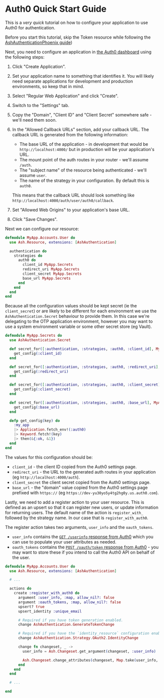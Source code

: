 # Auth0 Quick Start Guide

This is a _very quick_ tutorial on how to configure your application to use
Auth0 for authentication.

Before you start this tutorial, skip the Token resource while following the
[AshAuthenticationPhoenix guide](https://hexdocs.pm/ash_authentication_phoenix/getting-started-with-ash-authentication-phoenix.html))

Next, you need to configure an application in [the Auth0
dashboard](https://manage.auth0.com/) using the following steps:

  1. Click "Create Application".
  2. Set your application name to something that identifies it.  You will likely
     need separate applications for development and production environments, so
     keep that in mind.
  3. Select "Regular Web Application" and click "Create".
  4. Switch to the "Settings" tab.
  5. Copy the "Domain", "Client ID" and "Client Secret" somewhere safe - we'll
     need them soon.
  6. In the "Allowed Callback URLs" section, add your callback URL.  The
     callback URL is generated from the following information:
      - The base URL of the application - in development that would be
        `http://localhost:4000/` but in production will be your application's
        URL.
      - The mount point of the auth routes in your router - we'll assume
        `/auth`.
      - The "subject name" of the resource being authenticated - we'll assume `user`.
      - The name of the strategy in your configuration.  By default this is
        `auth0`.

     This means that the callback URL should look something like
     `http://localhost:4000/auth/user/auth0/callback`.
  7. Set "Allowed Web Origins" to your application's base URL.
  8. Click "Save Changes".

Next we can configure our resource:

```elixir
defmodule MyApp.Accounts.User do
  use Ash.Resource, extensions: [AshAuthentication]

  authentication do
    strategies do
      auth0 do
        client_id MyApp.Secrets
        redirect_uri MyApp.Secrets
        client_secret MyApp.Secrets
        base_url MyApp.Secrets
      end
    end
  end
end
```

Because all the configuration values should be kept secret (ie the
`client_secret`) or are likely to be different for each environment we use the
`AshAuthentication.Secret` behaviour to provide them. In this case we're
delegating to the OTP application environment, however you may want to use a
system environment variable or some other secret store (eg Vault).

```elixir
defmodule MyApp.Secrets do
  use AshAuthentication.Secret

  def secret_for([:authentication, :strategies, :auth0, :client_id], MyApp.Accounts.User, _) do
    get_config(:client_id)
  end

  def secret_for([:authentication, :strategies, :auth0, :redirect_uri], MyApp.Accounts.User, _) do
    get_config(:redirect_uri)
  end

  def secret_for([:authentication, :strategies, :auth0, :client_secret], MyApp.Accounts.User, _) do
    get_config(:client_secret)
  end

  def secret_for([:authentication, :strategies, :auth0, :base_url], MyApp.Accounts.User, _) do
    get_config(:base_url)
  end

  defp get_config(key) do
    :my_app
    |> Application.fetch_env!(:auth0)
    |> Keyword.fetch!(key)
    |> then(&{:ok, &1})
  end
end
```

The values for this configuration should be:

  * `client_id` - the client ID copied from the Auth0 settings page.
  * `redirect_uri` - the URL to the generated auth routes in your application
    (eg `http://localhost:4000/auth`).
  * `client_secret` the client secret copied from the Auth0 settings page.
  * `base_url` - the "domain" value copied from the Auth0 settings page prefixed
    with `https://` (eg `https://dev-yu30yo5y4tg2hg0y.us.auth0.com`).

Lastly, we need to add a register action to your user resource.  This is defined
as an upsert so that it can register new users, or update information for
returning users.  The default name of the action is `register_with_` followed by
the strategy name.  In our case that is `register_with_auth0`.

The register action takes two arguments, `user_info` and the `oauth_tokens`.
  - `user_info` contains the [`GET /userinfo` response from
    Auth0](https://auth0.com/docs/api/authentication#get-user-info) which you
    can use to populate your user attributes as needed.
  - `oauth_tokens` contains the [`POST /oauth/token` response from
    Auth0](https://auth0.com/docs/api/authentication#get-token) - you may want
    to store these if you intend to call the Auth0 API on behalf of the user.

```elixir
defmodule MyApp.Accounts.User do
  use Ash.Resource, extensions: [AshAuthentication]

  # ...

  actions do
    create :register_with_auth0 do
      argument :user_info, :map, allow_nil?: false
      argument :oauth_tokens, :map, allow_nil?: false
      upsert? true
      upsert_identity :unique_email

      # Required if you have token generation enabled.
      change AshAuthentication.GenerateTokenChange

      # Required if you have the `identity_resource` configuration enabled.
      change AshAuthentication.Strategy.OAuth2.IdentityChange

      change fn changeset, _ ->
        user_info = Ash.Changeset.get_argument(changeset, :user_info)

        Ash.Changeset.change_attributes(changeset, Map.take(user_info, ["email"]))
      end
    end
  end

  # ...

end
```
